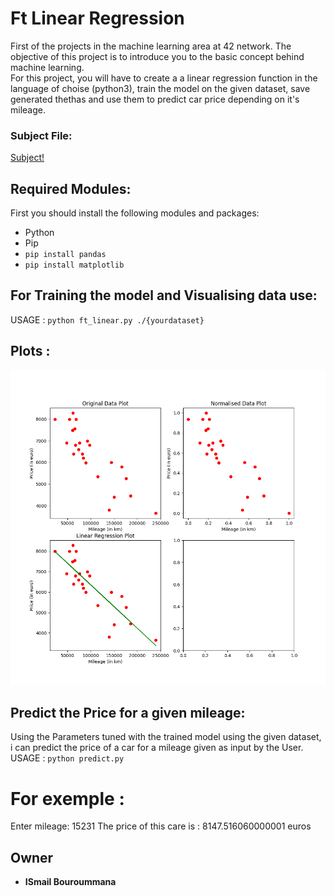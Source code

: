 # Ft Linear Regression

First of the projects in the machine learning area at 42 network.
The objective of this project is to introduce you to the basic concept behind machine learning.<br/>
For this project, you will have to create a  a linear regression function in the language of choise (python3), train the model on the given dataset, save generated thethas and use them to predict car price depending on it's mileage.

### Subject File:
[Subject!](https://github.com/blob/master/ibouroum/ft_linear_regression/en.subject.pdf)


## Required Modules:
First you should install the following modules and packages:
- Python
- Pip
- `pip install pandas`
- `pip install matplotlib`


## For Training the model and Visualising data use:

USAGE : `python ft_linear.py ./{yourdataset}`

## Plots :
![Plots ](https://github.com/ibouroum/ft_linear_regression/blob/master/Plots.png)


## Predict the Price for a given mileage:

Using the Parameters tuned with the trained model using the given dataset, i can predict the price of a car for a mileage given as input by the User.
USAGE : `python predict.py`

# For exemple : 

Enter mileage: 15231
The price of this care is : 8147.516060000001 euros

## Owner
- **ISmail Bouroummana**
